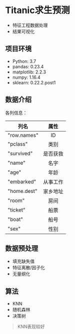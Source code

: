 # Titanic求生预测
- 特征工程数据处理
- 结果可视化

## 项目环境
- Python: 3.7 
- pandas: 0.23.4
- matplotlib: 2.2.3
- numpy: 1.16.4
- sklearn: 0.22.2.post1
  
## 数据介绍
各列信息：

| 列名 | 属性  |
| ------------- |:-------------:| 
| "row.names" |  ID| 
| "pclass"  |   类别| 
| "survived"  |  是否获救| 
| "name"  |    名字| 
| "age"   |    年龄| 
| "embarked"  |  从事工作| 
| "home.dest" |   家乡地址| 
| "room"    |     房间| 
| "ticket"  |   船票| 
| "boat"  |     船号| 
| "sex"  |     性别| 

## 数据预处理
- 填充缺失值
- 特征离散/因子化
- 无量纲化

## 算法
- KNN
- 随机森林
- 决策树
>KNN表现较好